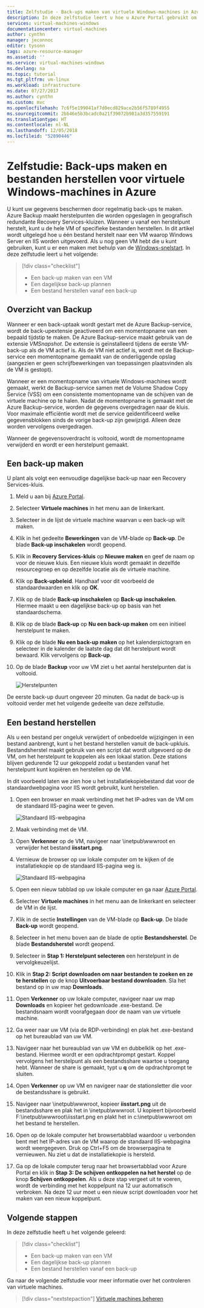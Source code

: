 ```yaml
---
title: Zelfstudie - Back-ups maken van virtuele Windows-machines in Azure Portal | Microsoft Docs
description: In deze zelfstudie leert u hoe u Azure Portal gebruikt om uw virtuele Windows-machines te beschermen met Azure Backup.
services: virtual-machines-windows
documentationcenter: virtual-machines
author: cynthn
manager: jeconnoc
editor: tysonn
tags: azure-resource-manager
ms.assetid: ''
ms.service: virtual-machines-windows
ms.devlang: na
ms.topic: tutorial
ms.tgt_pltfrm: vm-linux
ms.workload: infrastructure
ms.date: 07/27/2017
ms.author: cynthn
ms.custom: mvc
ms.openlocfilehash: 7c6f5e199041af7d0ecd829ace2b56f5789f4955
ms.sourcegitcommit: 2bb46e5b3bcadc0a21f39072b981a3d357559191
ms.translationtype: HT
ms.contentlocale: nl-NL
ms.lasthandoff: 12/05/2018
ms.locfileid: "52890446"
---
```

# <a name="tutorial-back-up-and-restore-files-for-windows-virtual-machines-in-azure"></a>Zelfstudie: Back-ups maken en bestanden herstellen voor virtuele Windows-machines in Azure

U kunt uw gegevens beschermen door regelmatig back-ups te maken. Azure Backup maakt herstelpunten die worden opgeslagen in geografisch redundante Recovery Services-kluizen. Wanneer u vanaf een herstelpunt herstelt, kunt u de hele VM of specifieke bestanden herstellen. In dit artikel wordt uitgelegd hoe u één bestand herstelt naar een VM waarop Windows Server en IIS worden uitgevoerd. Als u nog geen VM hebt die u kunt gebruiken, kunt u er een maken met behulp van de [Windows-snelstart](quick-create-portal.md). In deze zelfstudie leert u het volgende:

> [!div class="checklist"]
> * Een back-up maken van een VM
> * Een dagelijkse back-up plannen
> * Een bestand herstellen vanaf een back-up

## <a name="backup-overview"></a>Overzicht van Backup

Wanneer er een back-uptaak wordt gestart met de Azure Backup-service, wordt de back-upextensie geactiveerd om een momentopname van een bepaald tijdstip te maken. De Azure Backup-service maakt gebruik van de extensie _VMSnapshot_. De extensie is geïnstalleerd tijdens de eerste VM-back-up als de VM actief is. Als de VM niet actief is, wordt met de Backup-service een momentopname gemaakt van de onderliggende opslag (aangezien er geen schrijfbewerkingen van toepassingen plaatsvinden als de VM is gestopt).

Wanneer er een momentopname van virtuele Windows-machines wordt gemaakt, werkt de Backup-service samen met de Volume Shadow Copy Service (VSS) om een consistente momentopname van de schijven van de virtuele machine op te halen. Nadat de momentopname is gemaakt met de Azure Backup-service, worden de gegevens overgedragen naar de kluis. Voor maximale efficiëntie wordt met de service geïdentificeerd welke gegevensblokken sinds de vorige back-up zijn gewijzigd. Alleen deze worden vervolgens overgedragen.

Wanneer de gegevensoverdracht is voltooid, wordt de momentopname verwijderd en wordt er een herstelpunt gemaakt.


## <a name="create-a-backup"></a>Een back-up maken
U plant als volgt een eenvoudige dagelijkse back-up naar een Recovery Services-kluis. 

1. Meld u aan bij [Azure Portal](https://portal.azure.com/).
2. Selecteer **Virtuele machines** in het menu aan de linkerkant. 
3. Selecteer in de lijst de virtuele machine waarvan u een back-up wilt maken.
4. Klik in het gedeelte **Bewerkingen** van de VM-blade op **Back-up**. De blade **Back-up inschakelen** wordt geopend.
5. Klik in **Recovery Services-kluis** op **Nieuwe maken** en geef de naam op voor de nieuwe kluis. Een nieuwe kluis wordt gemaakt in dezelfde resourcegroep en op dezelfde locatie als de virtuele machine.
6. Klik op **Back-upbeleid**. Handhaaf voor dit voorbeeld de standaardwaarden en klik op **OK**.
7. Klik op de blade **Back-up inschakelen** op **Back-up inschakelen**. Hiermee maakt u een dagelijkse back-up op basis van het standaardschema.
10. Klik op de blade **Back-up** op **Nu een back-up maken** om een initieel herstelpunt te maken.
11. Klik op de blade **Nu een back-up maken** op het kalenderpictogram en selecteer in de kalender de laatste dag dat dit herstelpunt wordt bewaard. Klik vervolgens op **Back-up**.
12. Op de blade **Backup** voor uw VM ziet u het aantal herstelpunten dat is voltooid.

    ![Herstelpunten](./media/tutorial-backup-vms/backup-complete.png)
    
De eerste back-up duurt ongeveer 20 minuten. Ga nadat de back-up is voltooid verder met het volgende gedeelte van deze zelfstudie.

## <a name="recover-a-file"></a>Een bestand herstellen

Als u een bestand per ongeluk verwijdert of onbedoelde wijzigingen in een bestand aanbrengt, kunt u het bestand herstellen vanuit de back-upkluis. Bestandsherstel maakt gebruik van een script dat wordt uitgevoerd op de VM, om het herstelpunt te koppelen als een lokaal station. Deze stations blijven gedurende 12 uur gekoppeld zodat u bestanden vanaf het herstelpunt kunt kopiëren en herstellen op de VM.  

In dit voorbeeld laten we zien hoe u het installatiekopiebestand dat voor de standaardwebpagina voor IIS wordt gebruikt, kunt herstellen. 

1. Open een browser en maak verbinding met het IP-adres van de VM om de standaard IIS-pagina weer te geven.

    ![Standaard IIS-webpagina](./media/tutorial-backup-vms/iis-working.png)

2. Maak verbinding met de VM.
3. Open **Verkenner** op de VM, navigeer naar \inetpub\wwwroot en verwijder het bestand **iisstart.png**.
4. Vernieuw de browser op uw lokale computer om te kijken of de installatiekopie op de standaard IIS-pagina weg is.

    ![Standaard IIS-webpagina](./media/tutorial-backup-vms/iis-broken.png)

5. Open een nieuw tabblad op uw lokale computer en ga naar [Azure Portal](https://portal.azure.com).
6. Selecteer **Virtuele machines** in het menu aan de linkerkant en selecteer de VM in de lijst.
8. Klik in de sectie **Instellingen** van de VM-blade op **Back-up**. De blade **Back-up** wordt geopend. 
9. Selecteer in het menu boven aan de blade de optie **Bestandsherstel**. De blade **Bestandsherstel** wordt geopend.
10. Selecteer in **Stap 1: Herstelpunt selecteren** een herstelpunt in de vervolgkeuzelijst.
11. Klik in **Stap 2: Script downloaden om naar bestanden te zoeken en ze te herstellen** op de knop **Uitvoerbaar bestand downloaden**. Sla het bestand op in uw map **Downloads**.
12. Open **Verkenner** op uw lokale computer, navigeer naar uw map **Downloads** en kopieer het gedownloade .exe-bestand. De bestandsnaam wordt voorafgegaan door de naam van uw virtuele machine. 
13. Ga weer naar uw VM (via de RDP-verbinding) en plak het .exe-bestand op het bureaublad van uw VM. 
14. Navigeer naar het bureaublad van uw VM en dubbelklik op het .exe-bestand. Hiermee wordt er een opdrachtprompt gestart. Koppel vervolgens het herstelpunt als een bestandsshare waartoe u toegang hebt. Wanneer de share is gemaakt, typt u **q** om de opdrachtprompt te sluiten.
15. Open **Verkenner** op uw VM en navigeer naar de stationsletter die voor de bestandsshare is gebruikt.
16. Navigeer naar \inetpub\wwwroot, kopieer **iisstart.png** uit de bestandsshare en plak het in \inetpub\wwwroot. U kopieert bijvoorbeeld F:\inetpub\wwwroot\iisstart.png en plakt het in c:\inetpub\wwwroot om het bestand te herstellen.
17. Open op de lokale computer het browsertabblad waardoor u verbonden bent met het IP-adres van de VM waarop de standaard IIS-webpagina wordt weergegeven. Druk op Ctrl+F5 om de browserpagina te vernieuwen. Nu ziet u dat de installatiekopie is hersteld.
18. Ga op de lokale computer terug naar het browsertabblad voor Azure Portal en klik in **Stap 3: De schijven ontkoppelen na het herstel** op de knop **Schijven ontkoppelen**. Als u deze stap vergeet uit te voeren, wordt de verbinding met het koppelpunt na 12 uur automatisch verbroken. Na deze 12 uur moet u een nieuw script downloaden voor het maken van een nieuw koppelpunt.


## <a name="next-steps"></a>Volgende stappen

In deze zelfstudie heeft u het volgende geleerd:

> [!div class="checklist"]
> * Een back-up maken van een VM
> * Een dagelijkse back-up plannen
> * Een bestand herstellen vanaf een back-up

Ga naar de volgende zelfstudie voor meer informatie over het controleren van virtuele machines.

> [!div class="nextstepaction"]
> [Virtuele machines beheren](tutorial-govern-resources.md)









